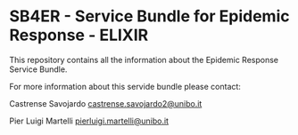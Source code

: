 # SB4ER - Service Bundle for Epidemic Response - ELIXIR

This repository contains all the information about the Epidemic Response Service Bundle.

For more information about this servide bundle please contact:

Castrense Savojardo castrense.savojardo2@unibo.it

Pier Luigi Martelli pierluigi.martelli@unibo.it

